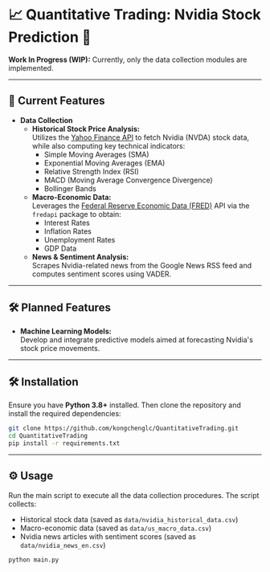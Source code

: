 # 📈 Quantitative Trading: Nvidia Stock Prediction 🚀

**Work In Progress (WIP):** Currently, only the data collection modules are implemented.

---

## 📌 Current Features
- **Data Collection**
  - **Historical Stock Price Analysis:**  
    Utilizes the [Yahoo Finance API](https://finance.yahoo.com/) to fetch Nvidia (NVDA) stock data, while also computing key technical indicators:
    - Simple Moving Averages (SMA)
    - Exponential Moving Averages (EMA)
    - Relative Strength Index (RSI)
    - MACD (Moving Average Convergence Divergence)
    - Bollinger Bands
  - **Macro-Economic Data:**  
    Leverages the [Federal Reserve Economic Data (FRED)](https://fred.stlouisfed.org/) API via the `fredapi` package to obtain:
    - Interest Rates
    - Inflation Rates
    - Unemployment Rates
    - GDP Data
  - **News & Sentiment Analysis:**  
    Scrapes Nvidia-related news from the Google News RSS feed and computes sentiment scores using VADER.

---

## 🛠 Planned Features
- **Machine Learning Models:**  
  Develop and integrate predictive models aimed at forecasting Nvidia's stock price movements.

---

## 🛠 Installation
Ensure you have **Python 3.8+** installed. Then clone the repository and install the required dependencies:

```bash
git clone https://github.com/kongchenglc/QuantitativeTrading.git
cd QuantitativeTrading
pip install -r requirements.txt
```

---

## ⚙️ Usage
Run the main script to execute all the data collection procedures. The script collects:
- Historical stock data (saved as `data/nvidia_historical_data.csv`)
- Macro-economic data (saved as `data/us_macro_data.csv`)
- Nvidia news articles with sentiment scores (saved as `data/nvidia_news_en.csv`)

```bash
python main.py
```
